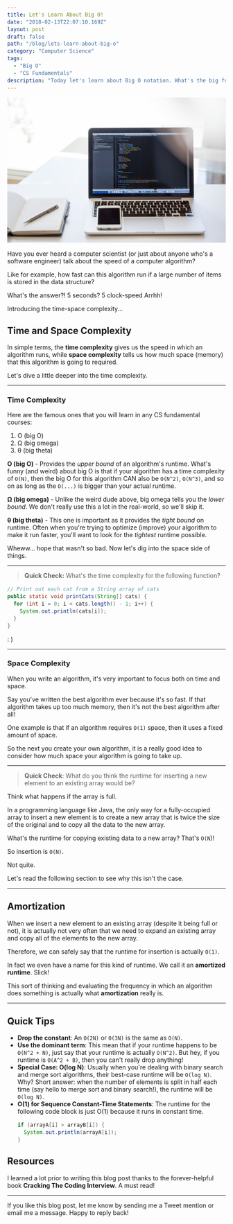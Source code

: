 ```yaml
---
title: Let's Learn About Big O!
date: "2018-02-13T22:07:10.169Z"
layout: post
draft: false
path: "/blog/lets-learn-about-big-o"
category: "Computer Science"
tags:
  - "Big O"
  - "CS Fundamentals"
description: "Today let's learn about Big O notation. What's the big fuzz about this term and why you should know about it?"
---
```


![Coding, Credit: Pexel](coding.jpeg)

Have you ever heard a computer scientist (or just about anyone who's a software engineer) talk about the speed of a computer algorithm?

Like for example, how fast can this algorithm run if a large number of items is stored in the data structure?

What's the answer?! 5 seconds? 5 clock-speed Arrhh!

Introducing the time-space complexity...

## Time and Space Complexity

In simple terms, the **time complexity** gives us the speed in which an algorithm runs, while **space complexity** tells us how much space (memory) that this algorithm is going to required.

Let's dive a little deeper into the time complexity.

---

### Time Complexity

Here are the famous ones that you will learn in any CS fundamental courses:

1. O (big O)
2. Ω (big omega)
3. θ (big theta)

**O (big O)** - Provides the *upper bound* of an algorithm's runtime. What's funny (and weird) about big O is that if your algorithm has a time complexity of `O(N)`, then the big O for this algorithm CAN also be `O(N^2)`, `O(N^3)`, and so on as long as the `O(...)` is bigger than your actual runtime.

**Ω (big omega)** - Unlike the weird dude above, big omega tells you the *lower bound*. We don't really use this a lot in the real-world, so we'll skip it.

**θ (big theta)** - This one is important as it provides the *tight bound* on runtime. Often when you're trying to optimize (improve) your algorithm to make it run faster, you'll want to look for the *tightest* runtime possible.

Wheww... hope that wasn't so bad. Now let's dig into the space side of things.

---

> **Quick Check:** What's the time complexity for the following function?

```java
// Print out each cat from a String array of cats
public static void printCats(String[] cats) {
  for (int i = 0; i < cats.length() - 1; i++) {
    System.out.println(cats[i]);
  }
}
```

: )

---

### Space Complexity

When you write an algorithm, it's very important to focus both on time and space. 

Say you've written the best algorithm ever because it's so fast. If that algorithm takes up too much memory, then it's not the best algorithm after all!

One example is that if an algorithm requires `O(1)` space, then it uses a fixed amount of space.

So the next you create your own algorithm, it is a really good idea to consider how much space your algorithm is going to take up.

---

> **Quick Check**: What do you think the runtime for inserting a new element to an existing array would be?

Think what happens if the array is full. 

In a programming language like Java, the only way for a fully-occupied array to insert a new element is to create a new array that is twice the size of the original and to copy all the data to the new array.

What's the runtime for copying existing data to a new array? That's `O(N`)!

So insertion is `O(N)`.

Not quite.

Let's read the following section to see why this isn't the case.

---

## Amortization

When we insert a new element to an existing array (despite it being full or not), it is actually not very often that we need to expand an existing array and copy all of the elements to the new array.

Therefore, we can safely say that the runtime for insertion is actually `O(1)`. 

In fact we even have a name for this kind of runtime. We call it an **amortized runtime**. Slick!

This sort of thinking and evaluating the frequency in which an algorithm does something is actually what **amortization** really is.

---

## Quick Tips

- **Drop the constant**: An `O(2N)` or `O(3N)` is the same as `O(N)`.
- **Use the dominant term**: This mean that if your runtime happens to be `O(N^2 + N)`, just say that your runtime is actually `O(N^2)`. But hey, if you runtime is `O(A^2 + B)`, then you can't really drop anything!
- **Special Case: O(log N)**: Usually when you're dealing with binary search and merge sort algorithms, their best-case runtime will be `O(log N)`. Why? Short answer: when the number of elements is split in half each time (say hello to merge sort and binary search!), the runtime will be `O(log N)`.
- **O(1) for Sequence Constant-Time Statements**: The runtime for the following code block is just O(1) because it runs in constant time.
  ```java
  if (arrayA[i] > arrayB[i]) {
    System.out.println(arrayA[i]);
  }
  ```

## Resources

I learned a lot prior to writing this blog post thanks to the forever-helpful book **Cracking The Coding Interview**. A must read!

---

If you like this blog post, let me know by sending me a Tweet mention or email me a message. Happy to reply back!